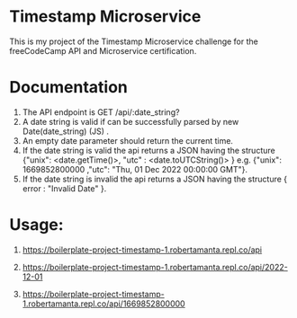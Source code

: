 # Timestamp Microservice

This is my project of the Timestamp Microservice challenge for the freeCodeCamp API and Microservice certification.

# Documentation

1. The API endpoint is GET /api/:date_string?
2. A date string is valid if can be successfully parsed by new Date(date_string) (JS) .
3. An empty date parameter should return the current time.
4. If the date string is valid the api returns a JSON having the structure {"unix": <date.getTime()>, "utc" : <date.toUTCString()> } e.g. {"unix": 1669852800000 ,"utc": "Thu, 01 Dec 2022 00:00:00 GMT"}.
5. If the date string is invalid the api returns a JSON having the structure { error : "Invalid Date" }. 

# Usage:

1. https://boilerplate-project-timestamp-1.robertamanta.repl.co/api

2. https://boilerplate-project-timestamp-1.robertamanta.repl.co/api/2022-12-01

3. https://boilerplate-project-timestamp-1.robertamanta.repl.co/api/1669852800000

